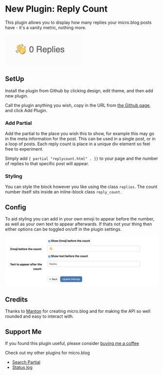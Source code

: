 # New Plugin: Reply Count
This plugin allows you to display how many replies your micro.blog posts have - it's a vanity metric, nothing more.

![](https://github.com/gr36/reply-count/raw/main/docs/replies.png)

## SetUp
Install the plugin from Github by clicking design, edit theme, and then add new plugin.

Call the plugin anything you wish, copy in the URL from [the Github page](https://github.com/gr36/reply-count), and click Add Plugin.

### Add Partial
Add the partial to the place you wish this to show, for example this may go in the meta information for the post. This can be used in a single post, or in a loop of posts. Each reply count is place in a unique div element so feel free to experiment. 

Simply add  ```{ partial "replycount.html" . }}``` to your page and the number of replies to that specific post will appear.

### Styling
You can style the block however you like using the class `replies`. The count number itself sits inside an inline-block class `reply_count`.

## Config
To aid styling you can add in your own emoji to appear before the number, as well as your own text to appear afterwards. If thats not your thing then either options can be toggled on/off in the plugin settings.

![](https://github.com/gr36/reply-count/raw/main/docs/settings.png)

## Credits
Thanks to [Manton](https://www.manton.org) for creating micro.blog and for making the API so well rounded and easy to interact with.

## Support Me
If you found this plugin useful, please consider [buying me a coffee](https://www.buymeacoffee.com/gregmorris)

Check out my other plugins for micro.blog
- [Search Partial](https://github.com/gr36/search-partial)
- [Status log](https://github.com/gr36/status-log)
